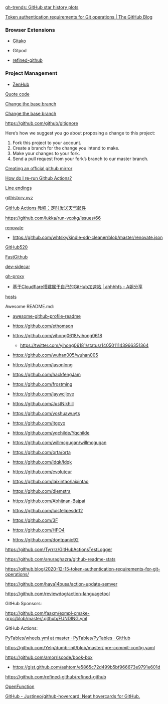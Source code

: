 [gh-trends: GitHub star history plots](https://github.com/nschloe/gh-trends)

[Token authentication requirements for Git operations | The GitHub Blog](https://github.blog/2020-12-15-token-authentication-requirements-for-git-operations/)

### Browser Extensions

- [Gitako](https://github.com/EnixCoda/Gitako)

- Gitpod

- [refined-github](https://github.com/refined-github/refined-github)

### Project Management

- [ZenHub](https://www.zenhub.com/)

[Quote code](https://github.com/lemire/simdjson/pull/138)

[Change the base branch](https://github.com/microsoft/mimalloc/pull/32)

[Change the base branch](https://stackoverflow.com/questions/10081053/how-to-change-the-base-branch-of-a-pull-request)

https://github.com/github/gitignore

Here’s how we suggest you go about proposing a change to this project:

1. Fork this project to your account.
2. Create a branch for the change you intend to make.
3. Make your changes to your fork.
4. Send a pull request from your fork’s branch to our master branch.

[Creating an official github mirror](https://stackoverflow.com/questions/11370239/creating-an-official-github-mirror)

[How do I re-run Github Actions?](https://stackoverflow.com/questions/56435547/how-do-i-re-run-github-actions)

[Line endings](https://help.github.com/en/github/using-git/configuring-git-to-handle-line-endings)

[githistory.xyz](https://github.githistory.xyz/myd7349/simdjson-cmake-example/blob/master/print_json.cpp)

[GitHub Actions 教程：定时发送天气邮件](http://www.ruanyifeng.com/blog/2019/12/github_actions.html)

https://github.com/lukka/run-vcpkg/issues/66

[renovate](https://github.com/renovatebot/renovate)

- https://github.com/whtsky/kindle-sdr-cleaner/blob/master/renovate.json

[GitHub520](https://github.com/521xueweihan/GitHub520)

[FastGithub](https://github.com/dotnetcore/FastGithub)

[dev-sidecar](https://github.com/docmirror/dev-sidecar)

[gh-proxy](https://github.com/hunshcn/gh-proxy)

- [基于Cloudflare搭建属于自己的GitHub加速站 | ahhhhfs - A姐分享](https://www.abskoop.com/11425/)

[hosts](https://github.com/ineo6/hosts)

Awesome README.md:

- [awesome-github-profile-readme](https://github.com/abhisheknaiidu/awesome-github-profile-readme)

- https://github.com/ethomson

- https://github.com/yihong0618/yihong0618
  
  - https://twitter.com/yihong06181/status/1405011143966351364

- https://github.com/wuhan005/wuhan005

- https://github.com/jasonlong

- https://github.com/hackfengJam

- https://github.com/frostming

- https://github.com/jaywcjlove

- https://github.com/JustNikhill

- https://github.com/yoshuawuyts

- https://github.com/itgoyo

- https://github.com/yqchilde/Yqchilde

- https://github.com/willmcgugan/willmcgugan

- https://github.com/orta/orta

- https://github.com/ldqk/ldqk

- https://github.com/evoluteur

- https://github.com/laixintao/laixintao

- https://github.com/dlemstra

- https://github.com/Abhijnan-Bajpai

- https://github.com/luisfelipesdn12

- https://github.com/3F

- https://github.com/HFO4

- https://github.com/dontpanic92

https://github.com/Tyrrrz/GitHubActionsTestLogger

https://github.com/anuraghazra/github-readme-stats

https://github.blog/2020-12-15-token-authentication-requirements-for-git-operations/

https://github.com/haya14busa/action-update-semver

https://github.com/reviewdog/action-languagetool

GitHub Sponsors:

https://github.com/faaxm/exmpl-cmake-grpc/blob/master/.github/FUNDING.yml

GitHub Actions:

[PyTables/wheels.yml at master · PyTables/PyTables · GitHub](https://github.com/PyTables/PyTables/blob/master/.github/workflows/wheels.yml)

https://github.com/Yelp/dumb-init/blob/master/.pre-commit-config.yaml

https://github.com/amorriscode/book-box

- https://gist.github.com/ashtom/e5865c72d499b5bf966673e9791e601d

https://github.com/refined-github/refined-github

[OpenFunction](https://github.com/OpenFunction/OpenFunction/)

[GitHub - Justineo/github-hovercard: Neat hovercards for GitHub.](https://github.com/Justineo/github-hovercard)
